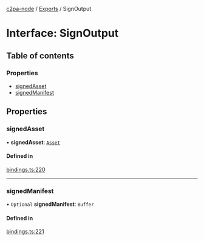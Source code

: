 [c2pa-node](../README.md) / [Exports](../modules.md) / SignOutput

# Interface: SignOutput

## Table of contents

### Properties

- [signedAsset](SignOutput.md#signedasset)
- [signedManifest](SignOutput.md#signedmanifest)

## Properties

### signedAsset

• **signedAsset**: [`Asset`](../modules.md#asset)

#### Defined in

[bindings.ts:220](https://github.com/contentauth/c2pa-node/blob/3684686/js-src/bindings.ts#L220)

___

### signedManifest

• `Optional` **signedManifest**: `Buffer`

#### Defined in

[bindings.ts:221](https://github.com/contentauth/c2pa-node/blob/3684686/js-src/bindings.ts#L221)
